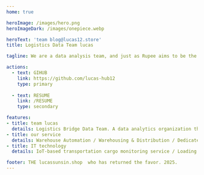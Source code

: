 ```yaml
---
home: true

heroImage: /images/hero.png
heroImageDark: /images/onepiece.webp

heroText: 'team blog@lucas12.store'
title: Logistics Data Team lucas

tagline: We are a data analysis team, and just as Rupee aims to be the pirate king, we aspire to be the king of logistics data.

actions:
  - text: GIHUB 
    link: https://github.com/lucas-hub12
    type: primary
  
  - text: RESUME
    link: /RESUME
    type: secondary

features:
- title: team lucas
  details: Logistics Bridge Data Team. A data analytics organization that brings out more than what customers want one step faster than the logistics market.
- title: our service
  details: Warehouse Automation / Warehousing & Distribution / Dedicated Fufillment  
- title: IT technology
  details: IoT-based transportation cargo monitoring service / Loading Optimizer

footer: THE lucassunsin.shop  who has returned the favor. 2025.
---
```

